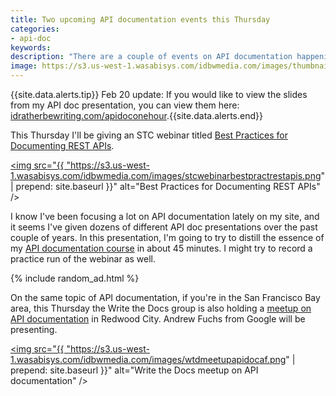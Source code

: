 ```yaml
---
title: Two upcoming API documentation events this Thursday
categories:
- api-doc
keywords:
description: "There are a couple of events on API documentation happening this Thursday. First, I'm giving an STC webinar on best practices for REST API documentation at 11am PST. Also, Andrew Fuchs is also presenting on API documentation at a Write the Docs meetup in Redwood City at 6:30pm PST."
image: https://s3.us-west-1.wasabisys.com/idbwmedia.com/images/thumbnails/stcwebinarbestpractrestapisthumb.png
---
```


{{site.data.alerts.tip}}
Feb 20 update: If you would like to view the slides from my API doc presentation, you can view them here: <a href="https://idratherbewriting.com/apidocinonehour/">idratherbewriting.com/apidoconehour</a>.{{site.data.alerts.end}}

This Thursday I'll be giving an STC webinar titled [Best Practices for Documenting REST APIs](http://www.stc.org/education/online-education/live-seminars/item/best-practices-for-documenting-rest-apis?category_id=53).

<a href="http://www.stc.org/education/online-education/live-seminars/item/best-practices-for-documenting-rest-apis?category_id=53"><img src="{{ "https://s3.us-west-1.wasabisys.com/idbwmedia.com/images/stcwebinarbestpractrestapis.png" | prepend: site.baseurl }}" alt="Best Practices for Documenting REST APIs" /></a>

I know I've been focusing a lot on API documentation lately on my site, and it seems I've given dozens of different API doc presentations over the past couple of years. In this presentation, I'm going to try to distill the essence of my [API documentation course](https://idratherbewriting.com/learnapidoc/) in about 45 minutes. I might try to record a practice run of the webinar as well.

{% include random_ad.html %}

On the same topic of API documentation, if you're in the San Francisco Bay area, this Thursday the Write the Docs group is also holding a [meetup on API documentation](http://www.meetup.com/Write-the-Docs/events/228074123/) in Redwood City. Andrew Fuchs from Google will be presenting.

<a href="http://www.meetup.com/Write-the-Docs/events/228074123/"><img src="{{ "https://s3.us-west-1.wasabisys.com/idbwmedia.com/images/wtdmeetupapidocaf.png" | prepend: site.baseurl }}" alt="Write the Docs meetup on API documentation" /></a>
